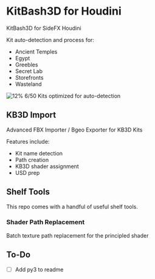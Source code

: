 # KitBash3D for Houdini
KitBash3D for SideFX Houdini

Kit auto-detection and process for:

- Ancient Temples
- Egypt
- Greebles
- Secret Lab
- Storefronts
- Wasteland

![12%](https://progress-bar.dev/12) 6/50 Kits optimized for auto-detection

## KB3D Import

Advanced FBX Importer / Bgeo Exporter for KB3D Kits

Features include:

- Kit name detection
- Path creation
- KB3D shader assignment
- USD prep

## Shelf Tools

This repo comes with a handful of useful shelf tools.

### Shader Path Replacement

Batch texture path replacement for the principled shader

## To-Do

- [ ] Add py3 to readme
